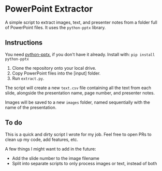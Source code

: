 # PowerPoint Extractor
A simple script to extract images, text, and presenter notes from a folder full of PowerPoint files. It uses the `python-pptx` library.

## Instructions
You need [python-pptx](https://pypi.org/project/python-pptx/), if you don't have it already. Install with:
```pip install python-pptx```

1. Clone the repository onto your local drive.
2. Copy PowerPoint files into the [input] folder.
3. Run `extract.py`.

The script will create a new `text.csv` file containing all the text from each slide, alongside the presentation name, page number, and presenter notes.

Images will be saved to a new `images` folder, named sequentially with the name of the presentation.

## To do
This is a quick and dirty script I wrote for my job. Feel free to open PRs to clean up my code, add features, etc.

A few things I might want to add in the future:
* Add the slide number to the image filename
* Split into separate scripts to only process images or text, instead of both
